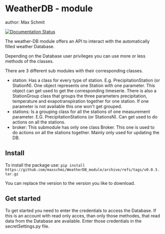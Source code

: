 WeatherDB - module
==================
author: Max Schmit

[![Documentation Status](https://readthedocs.org/projects/weatherdb-module/badge/?version=latest)](https://weatherdb-module.readthedocs.io/en/latest/?badge=latest)

The weather-DB module offers an API to interact with the automatically filled weather Database.

Depending on the Database user privileges you can use more or less methods of the classes.

There are 3 different sub modules with their corresponding classes.

- station:
Has a class for every type of station. E.g. PrecipitationStation (or StationN). 
One object represents one Station with one parameter. 
This object can get used to get the corresponding timeserie.
There is also a StationGroup class that groups the three parameters precipitation, temperature and evapotranspiration together for one station. If one parameter is not available this one won't get grouped.
- stations:
Is a grouping class for all the stations of one measurement parameter. E.G. PrecipitationStations (or StationsN).
Can get used to do actions on all the stations.
- broker:
This submodule has only one class Broker. This one is used to do actions on all the stations together. Mainly only used for updating the DB.

Install
-------
To install the package use:
`pip install https://github.com/maxschmi/WeatherDB_module/archive/refs/tags/v0.0.3.tar.gz`

You can replace the version to the version you like to download.

Get started
-----------
To get started you need to enter the credentials to access the Database. If this is an account with read only acces, than only those methodes, that read data from the Database are available.
Enter those credentials in the secretSettings.py file.
